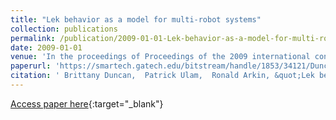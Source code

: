 ```yaml
---
title: "Lek behavior as a model for multi-robot systems"
collection: publications
permalink: /publication/2009-01-01-Lek-behavior-as-a-model-for-multi-robot-systems
date: 2009-01-01
venue: 'In the proceedings of Proceedings of the 2009 international conference on Robotics and biomimetics'
paperurl: 'https://smartech.gatech.edu/bitstream/handle/1853/34121/DuncanEtAl-Lek-Final.pdf?sequence=1&isAllowed=y'
citation: ' Brittany Duncan,  Patrick Ulam,  Ronald Arkin, &quot;Lek behavior as a model for multi-robot systems.&quot; In the proceedings of Proceedings of the 2009 international conference on Robotics and biomimetics, 2009.'
---
```

[Access paper here](https://smartech.gatech.edu/bitstream/handle/1853/34121/DuncanEtAl-Lek-Final.pdf?sequence=1&isAllowed=y){:target="_blank"}
